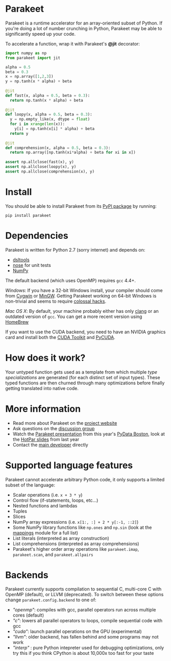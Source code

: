 Parakeet
====

Parakeet is a runtime accelerator for an array-oriented subset of Python. 
If you're doing a lot of number crunching in Python, 
Parakeet may be able to significantly speed up your code. 


To accelerate a function, wrap it with Parakeet's **@jit** decorator:

```python 
import numpy as np 
from parakeet import jit 

alpha = 0.5
beta = 0.3
x = np.array([1,2,3])
y = np.tanh(x * alpha) + beta
   
@jit
def fast(x, alpha = 0.5, beta = 0.3):
  return np.tanh(x * alpha) + beta 
   
@jit 
def loopy(x, alpha = 0.5, beta = 0.3):
  y = np.empty_like(x, dtype = float)
  for i in xrange(len(x)):
    y[i] = np.tanh(x[i] * alpha) + beta
  return y
     
@jit
def comprehension(x, alpha = 0.5, beta = 0.3):
  return np.array([np.tanh(xi*alpha) + beta for xi in x])
  
assert np.allclose(fast(x), y)
assert np.allclose(loopy(x), y)
assert np.allclose(comprehension(x), y)

```



Install
====
You should be able to install Parakeet from its [PyPI package](https://pypi.python.org/pypi/parakeet/) by running:

    pip install parakeet


Dependencies
====

Parakeet is written for Python 2.7 (sorry internet) and depends on:

* [dsltools](https://github.com/iskandr/dsltools)
* [nose](https://nose.readthedocs.org/en/latest/) for unit tests
* [NumPy](http://www.scipy.org/install.html)

The default backend (which uses OpenMP) requires `gcc` 4.4+. 

*Windows*: If you have a 32-bit Windows install, your compiler should come from [Cygwin](http://cygwin.com/install.html) or [MinGW](http://www.mingw.org/). Getting Parakeet working on 64-bit Windows is non-trivial and seems to require [colossal hacks](http://eli.thegreenplace.net/2008/06/28/compiling-python-extensions-with-distutils-and-mingw/).

*Mac OS X*: By default, your machine probably either has only [clang](http://clang.llvm.org/) or an outdated version of `gcc`. You can get a more recent version using [HomeBrew](http://apple.stackexchange.com/questions/38222/how-do-i-install-gcc-via-homebrew)

If you want to use the CUDA backend, you need to have an NVIDIA graphics card and install both the [CUDA Toolkit](https://developer.nvidia.com/cuda-toolkit) and [PyCUDA](http://mathema.tician.de/software/pycuda/). 


How does it work? 
====
Your untyped function gets used as a template from which multiple *type specializations* are generated 
(for each distinct set of input types). 
These typed functions are then churned through many optimizations before finally getting translated into native code. 

More information
===

  * Read more about Parakeet on the [project website](http://www.parakeetpython.com) 
  * Ask questions on the [discussion group](http://groups.google.com/forum/#!forum/parakeet-python)
  * Watch the [Parakeet presentation](https://vimeo.com/73895275) from this year's [PyData Boston](http://pydata.org/bos2013), look at the [HotPar slides](https://www.usenix.org/conference/hotpar12/parakeet-just-time-parallel-accelerator-python) from last year 
  * Contact the [main developer](http://www.rubinsteyn.com) directly



Supported language features
====

Parakeet cannot accelerate arbitrary Python code, it only supports a limited subset of the language:

  * Scalar operations (i.e. `x + 3 * y`)
  * Control flow (if-statements, loops, etc...)
  * Nested functions and lambdas
  * Tuples
  * Slices
  * NumPy array expressions (i.e. `x[1:, :] + 2 * y[:-1, ::2]`)
  * Some NumPy library functions like `np.ones` and `np.sin` (look at the [mappings](https://github.com/iskandr/parakeet/blob/master/parakeet/mappings.py) module for a full list)
  * List literals (interpreted as array construction)
  * List comprehensions (interpreted as array comprehensions)
  * Parakeet's higher order array operations like `parakeet.imap`, `parakeet.scan`, and `parakeet.allpairs`

Backends
===
Parakeet currently supports compilation to sequential C, multi-core C with OpenMP (default), or LLVM (deprecated). To switch between these options change `parakeet.config.backend` to one of:

  * *"openmp"*: compiles with gcc, parallel operators run across multiple cores (default)
  * *"c"*: lowers all parallel operators to loops, compile sequential code with gcc
  * *"cuda"*: launch parallel operations on the GPU (experimental)
  * *"llvm"*: older backend, has fallen behind and some programs may not work
  * *"interp"* : pure Python intepreter used for debugging optimizations, only try this if you think CPython is about 10,000x too fast for your taste 


